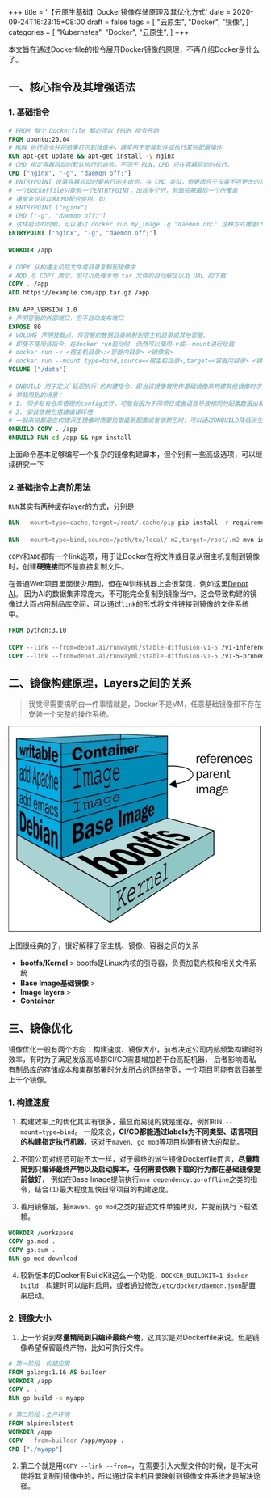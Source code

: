 +++
title = '【云原生基础】Docker镜像存储原理及其优化方式'
date = 2020-09-24T16:23:15+08:00
draft = false
tags = [
    "云原生",
    "Docker",
    "镜像",
]
categories = [
    "Kubernetes",
    "Docker",
    "云原生",
]
+++

本文旨在通过Dockerfile的指令展开Docker镜像的原理，不再介绍Docker是什么了。

## 一、核心指令及其增强语法

### 1. 基础指令

```dockerfile
# FROM 每个 Dockerfile 都必须以 FROM 指令开始
FROM ubuntu:20.04
# RUN 执行命令并将结果打包到镜像中，通常用于安装软件或执行某些配置操作
RUN apt-get update && apt-get install -y nginx
# CMD 指定容器启动时默认执行的命令。不同于 RUN，CMD 只在容器启动时执行。
CMD ["nginx", "-g", "daemon off;"]
# ENTRYPOINT 设置容器启动时要执行的主命令。与 CMD 类似，但更适合于设置不可更改的启动命令。
# 一个Dockerfile只能有一个ENTRYPOINT，出现多个时，前面会被最后一个所覆盖
# 通常来说可以和CMD配合使用，如
# ENTRYPOINT ["nginx"]
# CMD ["-g", "daemon off;"]
# 这样启动的时候，可以通过 docker run my_image -g "daemon on;" 这种方式覆盖CMD同时保留默认启动参数的效果
ENTRYPOINT ["nginx", "-g", "daemon off;"]

WORKDIR /app

# COPY 从构建主机将文件或目录复制到镜像中
# ADD 与 COPY 类似，但可以处理本地 tar 文件的自动解压以及 URL 的下载
COPY . /app
ADD https://example.com/app.tar.gz /app

ENV APP_VERSION 1.0
# 声明容器的外部端口，但不自动发布端口
EXPOSE 80
# VOLUME 声明挂载点，将容器的数据目录映射到宿主机目录或其他容器。
# 即使不使用该指令，在docker run启动时，仍然可以使用-v或--mount进行挂载
# docker run -v <宿主机目录>:<容器内目录> <镜像名>
# docker run --mount type=bind,source=<宿主机目录>,target=<容器内目录> <镜像名>
VOLUME ["/data"]

# ONBUILD 用于定义`延迟执行`的构建指令，即当该镜像被用作基础镜像来构建其他镜像时才会执行。一般情况下，它不会在构建当前镜像时触发。
# 举我用到的场景：
# 1. 同步私有仓库管理的config文件，可能有因为不同项目或者语言导致相同的配置数据出现异构
# 2. 安装依赖包搭建编译环境
# 一般来说都是在构建派生镜像时需要拉取最新配置或者依赖包时，可以通过ONBUILD降低派生镜像Dockerfile的复杂度
ONBUILD COPY . /app
ONBUILD RUN cd /app && npm install
```
上面命令基本足够编写一个复杂的镜像构建脚本，但个别有一些高级选项，可以继续研究一下

### 2.基础指令上高阶用法

`RUN`其实有两种缓存layer的方式，分别是

```dockerfile
RUN --mount=type=cache,target=/root/.cache/pip pip install -r requirements.txt

RUN --mount=type=bind,source=/path/to/local/.m2,target=/root/.m2 mvn install
```

`COPY`和`ADD`都有一个link选项，用于让Docker在将文件或目录从宿主机复制到镜像时，创建**硬链接**而不是直接复制文件。

在普通Web项目里面很少用到，但在AI训练机器上会很常见，例如这里[Depot AI](https://depot.dev/blog/depot-ai)。
因为AI的数据集非常庞大，不可能完全复制到镜像当中，这会导致构建的镜像过大而占用制品库空间，可以通过`link`的形式将文件链接到镜像的文件系统中。

```dockerfile
FROM python:3.10

COPY --link --from=depot.ai/runwayml/stable-diffusion-v1-5 /v1-inference.yaml .
COPY --link --from=depot.ai/runwayml/stable-diffusion-v1-5 /v1-5-pruned.ckpt .
```

## 二、镜像构建原理，Layers之间的关系

> 我觉得需要搞明白一件事情就是，Docker不是VM，任意基础镜像都不存在安装一个完整的操作系统。

![docker-image.png](../images/Docker-image.jpg)

<!--more-->

上图很经典的了，很好解释了宿主机、镜像、容器之间的关系

- **bootfs/Kernel** > bootfs是Linux内核的引导器，负责加载内核和相关文件系统
- **Base Image基础镜像** >
- **Image layers** >
- **Container**


## 三、镜像优化

镜像优化一般有两个方向：构建速度、镜像大小，前者决定公司内部频繁构建时的效率，有时为了满足发版高峰期CI/CD需要增加若干台高配机器，
后者影响着私有制品库的存储成本和集群部署时分发所占的网络带宽，一个项目可能有数百甚至上千个镜像。

### 1. 构建速度
1. 构建效率上的优化其实有很多，最显而易见的就是缓存，例如`RUN --mount=type=bind`。 
一般来说，**CI/CD都能通过labels为不同类型、语言项目的构建指定执行机器**，这对于`maven`、`go mod`等项目构建有极大的帮助。

2. 不同公司对规范可能不太一样，对于最终的派生镜像Dockerfile而言，**尽量精简到只编译最终产物以及启动脚本，任何需要依赖下载的行为都在基础镜像提前做好**，
例如在Base Image提前执行`mvn dependency:go-offline`之类的指令，结合`(1)`最大程度加快日常项目的构建速度。

3. 善用镜像层，把`maven`、`go mod`之类的描述文件单独拷贝，并提前执行下载依赖。
```dockerfile
WORKDIR /workspace
COPY go.mod .
COPY go.sum .
RUN go mod download
```

4. 较新版本的Docker有BuildKit这么一个功能，`DOCKER_BUILDKIT=1 docker build .`构建时可以临时启用，或者通过修改`/etc/docker/daemon.json`配置来启动。

### 2. 镜像大小

1. 上一节说到**尽量精简到只编译最终产物**，这其实是对Dockerfile来说。但是镜像希望保留最终产物，比如可执行文件。
```dockerfile
# 第一阶段：构建应用
FROM golang:1.16 AS builder
WORKDIR /app
COPY . .
RUN go build -o myapp

# 第二阶段：生产环境
FROM alpine:latest
WORKDIR /app
COPY --from=builder /app/myapp .
CMD ["./myapp"]
```

2. 第二个就是用`COPY --link --from=`，在需要引入大型文件的时候，是不太可能将其复制到镜像中的，所以通过宿主机目录映射到镜像文件系统才是解决途径。